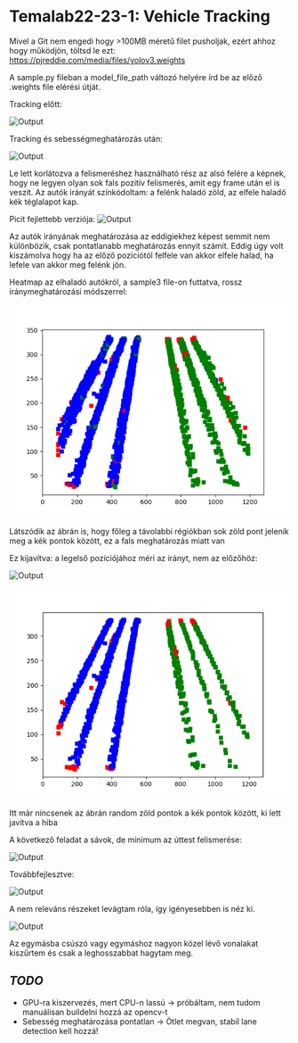 # Temalab22-23-1: Vehicle Tracking

Mivel a Git nem engedi hogy >100MB méretű filet pusholjak, ezért ahhoz hogy működjön, töltsd le ezt: https://pjreddie.com/media/files/yolov3.weights 

A sample.py fileban a model_file_path változó helyére írd be az előző .weights file elérési útját.

Tracking előtt:

![Output](md_files/sampleOutputGif.gif)


Tracking és sebességmeghatározás után:

![Output](md_files/sampleOutputGifTracking.gif)

Le lett korlátozva a felismeréshez használható rész az alsó felére a képnek, hogy ne legyen olyan sok fals pozitív felismerés, amit egy frame után el is veszít. Az autók irányát színkódoltam: a felénk haladó zöld, az elfele haladó kék téglalapot kap.

Picit fejlettebb verziója:
![Output](md_files/2022-11-20-10-48-18.gif)

Az autók irányának meghatározása az eddigiekhez képest semmit nem különbözik, csak pontatlanabb meghatározás ennyit számít. Eddig úgy volt kiszámolva hogy ha az előző pozíciótól felfele van akkor elfele halad, ha lefele van akkor meg felénk jön.  

Heatmap az elhaladó autókról, a sample3 file-on futtatva, rossz iránymeghatározási módszerrel:

![Output](md_files/sample2_detections.png)

Látszódik az ábrán is, hogy főleg a távolabbi régiókban sok zöld pont jelenik meg a kék pontok között, ez a fals meghatározás miatt van

Ez kijavítva: a legelső pozíciójához méri az irányt, nem az előzőhöz:

![Output](md_files/2022-11-20-11-29-21.gif)

![Output](md_files/sample2_detection_fine_dir.png)

Itt már nincsenek az ábrán random zöld pontok a kék pontok között, ki lett javítva a hiba

A következő feladat a sávok, de minimum az úttest felismerése:

![Output](md_files/lane-detection-alpha_model.gif)

Továbbfejlesztve:

![Output](md_files/lane-detection-beta_model.gif)

A nem releváns részeket levágtam róla, így igényesebben is néz ki.

![Output](md_files/lane-detection-3_0_model.gif)

Az egymásba csúszó vagy egymáshoz nagyon közel lévő vonalakat kiszűrtem és csak a leghosszabbat hagytam meg.


## _TODO_
- GPU-ra kiszervezés, mert CPU-n lassú &rarr; próbáltam, nem tudom manuálisan buildelni hozzá az opencv-t 
- Sebesség meghatározása pontatlan &rarr; Ötlet megvan, stabil lane detection kell hozzá!
